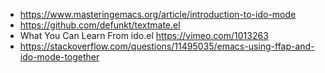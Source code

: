 - https://www.masteringemacs.org/article/introduction-to-ido-mode
- https://github.com/defunkt/textmate.el
- What You Can Learn From ido.el https://vimeo.com/1013263
- https://stackoverflow.com/questions/11495035/emacs-using-ffap-and-ido-mode-together